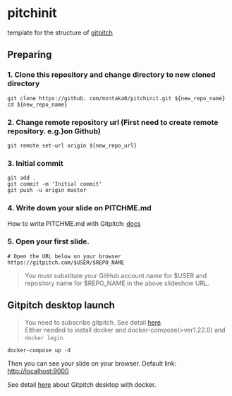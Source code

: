 # pitchinit
template for the structure of <a href='https://gitpitch.com/'>gitpitch</a>


## Preparing
### 1.  Clone this repository and change directory to new cloned directory
```
git clone https://github. com/mzntaka0/pitchinit.git ${new_repo_name}
cd ${new_repo_name}
```

### 2.  Change remote repository url (First need to create remote repository. e.g.)on Github)
```
git remote set-url origin ${new_repo_url}
```

### 3.  Initial commit
```
git add . 
git commit -m 'Initial commit'
git push -u origin master
```

### 4. Write down your slide on PITCHME.md  
How to write PITCHME.md with Gitpitch: <a href='https://gitpitch.com/docs/'>docs</a>  

### 5. Open your first slide.
```
# Open the URL below on your browser
https://gitpitch.com/$USER/$REPO_NAME
```

> You must substitute your GitHub account name for $USER and repository name for $REPO_NAME in the above slideshow URL.


## Gitpitch desktop launch
> You need to subscribe gitpitch. See detail <a href='https://gitpitch.com/'>here</a>.  
> Either needed to install docker and docker-compose(>ver1.22.0) and `docker login`.

```
docker-compose up -d
```
Then you can see your slide on your browser. Default link: <a href='http://localhost:9000'> http://localhost:9000</a>  

See detail <a href='https://gitpitch.com/docs/pro-features/desktop-launch/'>here</a> about Gitpitch desktop with docker.

